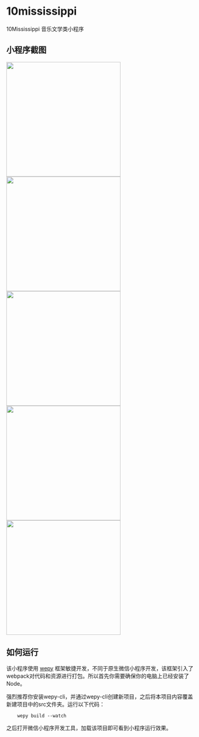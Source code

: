 # 10mississippi
10Mississippi 音乐文学类小程序

## 小程序截图

<img src="https://imgchr.com/i/CTQKbV" width="300"></img>
<img src="https://imgchr.com/i/CTQQET" width="300"></img>
<img src="https://imgchr.com/i/CTQlUU" width="300"></img>
<img src="https://imgchr.com/i/CTQuD0" width="300"></img>
<img src="https://imgchr.com/i/CTQnuq" width="300"></img>

## 如何运行
该小程序使用 [wepy](https://tencent.github.io/wepy/) 框架敏捷开发，不同于原生微信小程序开发，该框架引入了webpack对代码和资源进行打包。所以首先你需要确保你的电脑上已经安装了Node。

强烈推荐你安装wepy-cli，并通过wepy-cli创建新项目，之后将本项目内容覆盖新建项目中的src文件夹。运行以下代码：

```
    wepy build --watch
```

之后打开微信小程序开发工具，加载该项目即可看到小程序运行效果。

